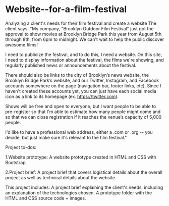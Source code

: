 # Website--for-a-film-festival
Analyzing a client's needs for their film festival and create a website
The client says:
"My company, "Brooklyn Outdoor Film Festival" just got the approval to show movies at Brooklyn Bridge Park this year from August 5th through 8th, from 6pm to midnight. We can't wait to help the public discover awesome films!

I need to publicize the festival, and to do this, I need a website. On this site, I need to display information about the festival, the films we're showing, and regularly published news or announcements about the festival.

There should also be links to the city of Brooklyn’s news website, the Brooklyn Bridge Park’s website, and our Twitter, Instagram, and Facebook accounts somewhere on the page (navigation bar, footer links, etc). Since I haven't created these accounts yet, you can just have each social media icon as a link to its homepage (ex. https://twitter.com).

Shows will be free and open to everyone, but I want people to be able to pre-register so that I'm able to estimate how many people might come and so that we can close registration if it reaches the venue’s capacity of 5,000 people.

I'd like to have a professional web address, either a .com or .org -- you decide, but just make sure it's relevant to the film festival."

Project to-dos:


1.Website prototype: A website prototype created in HTML and CSS with Bootstrap.


2.Project brief: A project brief that covers logistical details about the overall project as well as technical details about the website.

This project includes:
A project brief explaining the client's needs, including an explanation of the technologies chosen.
A prototype folder with the HTML and CSS source code + images.
